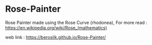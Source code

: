 # Rose-Painter
Rose Painter made using the Rose Curve (rhodonea), For more read : https://en.wikipedia.org/wiki/Rose_(mathematics)

web link :  https://berosilk.github.io/Rose-Painter/
